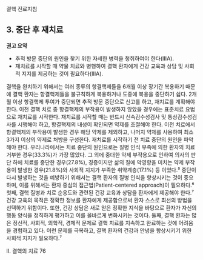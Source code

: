 결핵 진료지침

## 3. 중단 후 재치료

**권고 요약**
- 추적 방문 중단의 원인을 찾기 위한 자세한 병력을 청취하여야 한다(IIIA).
- 재치료를 시작할 때 약물 치료와 병행하여 결핵 환자에게 건강 교육과 상담 및 사회적 지지를 제공하는 것이 필요하다(IIIA).

결핵을 완치하기 위해서는 여러 종류의 항결핵제들을 6개월 이상 장기간 복용하기 때문에 결핵 환자는 항결핵제들을 불규칙하게 복용하거나 도중에 복용을 중단하기 쉽다. 2개월 이상 항결핵제 투여가 중단되면 추적 방문 중단으로 신고를 하고, 재치료를 계획해야 한다.
이전 결핵 치료 중 항결핵제의 부작용이 발생하지 않았을 경우에는 표준치료 요법으로 재치료를 시작한다. 재치료를 시작할 때는 반드시 신속감수성검사 및 통상감수성검사를 시행해야 하고, 항결핵제의 내성이 확인되면 약제를 조절해야 한다. 이전 치료에서 항결핵제의 부작용이 발생한 경우 해당 약제를 제외하고, 나머지 약제를 사용하여 최소 3가지 이상의 약제로 처방을 구성한다.
재치료를 시작하기 전 치료 중단의 원인을 파악해야 한다. 우리나라에서는 치료 중단의 원인으로는 질병 인식 부족에 의한 환자의 치료 거부한 경우(33.3%)가 가장 많았다. 그 외에 중대한 약제 부작용으로 인하여 의사의 판단 하에 치료를 중단한 경우(27.8%), 경증이지만 삶의 질에 악영향을 미치는 약제 부작용이 발생한 경우(21.8%)와 사회적 지지가 부족한 취약계층(17.1%) 등 이었다.⁵
중단이 다시 발생하는 것을 예방하기 위해서는 결핵 환자의 질병 인식을 향상시키는 것이 중요하며, 이를 위해서는 환자 중심의 접근법(Patient-centered approach)이 필요하다.⁶ 첫째, 결핵 질병과 치료 순응도와 관련된 건강 교육과 상담을 환자에게 제공해야 한다.⁷ 건강 교육의 목적은 정확한 정보를 환자에게 제공함으로써 환자 스스로 최선의 방법을 선택하기 위함이다. 또한, 건강 상담은 새로 얻은 정확한 지식을 바탕으로 환자가 자신의 행동 양식을 정직하게 평가하고 이를 올바르게 변화시키는 것이다. 둘째, 결핵 환자는 많은 정신적, 사회적, 의학적, 경제적 문제로 결핵 치료를 지속하고 완료하는 것에 어려움을 경험하고 있다. 이런 문제를 극복하고, 결핵 환자의 건강과 안녕을 향상시키기 위한 사회적 지지가 필요하다.⁷

II. 결핵의 치료 <PAGE>76